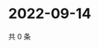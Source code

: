 # 2022-09-14

共 0 条

<!-- BEGIN WEIBO -->
<!-- 最后更新时间 Wed Sep 14 2022 21:40:48 GMT+0800 (China Standard Time) -->

<!-- END WEIBO -->

